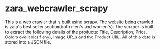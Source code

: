 # zara_webcrawler_scrapy
This is a web crawler that is built using scrapy. The website being crawled is zara's best seller section(both men's and women's). The scraper is built to extract the following details of the products: Title, Description, Price, Colors available(if any), Image URLs and the Product URL. All of this data is stored into a JSON file.
